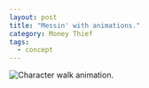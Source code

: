 ```yaml
---
layout: post
title: "Messin' with animations."
category: Money Thief
tags:
  - concept
---
```


![Character walk animation.][anim]

[anim]: https://s3.amazonaws.com/thegamestudio/web/2010-08-21-messin-with-animations-anim.gif
